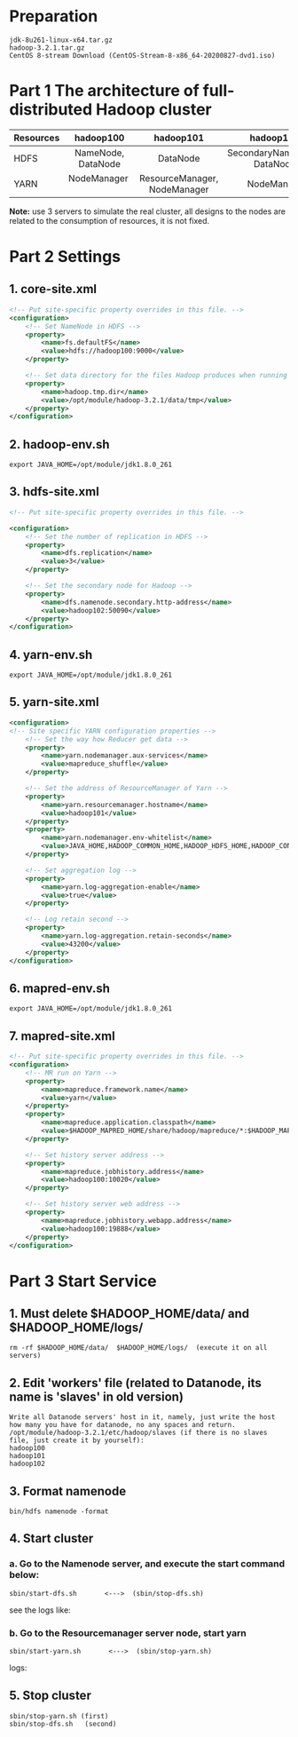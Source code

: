 # Preparation
```
jdk-8u261-linux-x64.tar.gz 
hadoop-3.2.1.tar.gz 
CentOS 8-stream Download (CentOS-Stream-8-x86_64-20200827-dvd1.iso)
```

# Part 1 The architecture of full-distributed Hadoop cluster

| Resources     | hadoop100           |       hadoop101                   |      hadoop102                  |
| ------------- | :-----------------: |  :------------------------------: | :-----------------------------: |
|HDFS           |  NameNode, DataNode |        DataNode                   |    SecondaryNameNode, DataNode  |
|YARN           |  NodeManager        |      ResourceManager, NodeManager |      NodeManager                |

**Note:** use 3 servers to simulate the real cluster, all designs to the nodes are related to the consumption of resources, it is not fixed.

# Part 2 Settings
## 1. core-site.xml
```xml
<!-- Put site-specific property overrides in this file. -->
<configuration>
    <!-- Set NameNode in HDFS -->
    <property>
        <name>fs.defaultFS</name>
        <value>hdfs://hadoop100:9000</value>
    </property>

    <!-- Set data directory for the files Hadoop produces when running -->
    <property>
        <name>hadoop.tmp.dir</name>
        <value>/opt/module/hadoop-3.2.1/data/tmp</value>
    </property>
</configuration>
```

## 2. hadoop-env.sh
```
export JAVA_HOME=/opt/module/jdk1.8.0_261
```

## 3. hdfs-site.xml
```xml
<!-- Put site-specific property overrides in this file. -->

<configuration>
    <!-- Set the number of replication in HDFS -->
    <property>
        <name>dfs.replication</name>
        <value>3</value>
    </property>

    <!-- Set the secondary node for Hadoop -->
    <property>
        <name>dfs.namenode.secondary.http-address</name>
        <value>hadoop102:50090</value>
    </property>
</configuration>
```

## 4. yarn-env.sh
```
export JAVA_HOME=/opt/module/jdk1.8.0_261
```

## 5. yarn-site.xml
```xml
<configuration>
<!-- Site specific YARN configuration properties -->
    <!-- Set the way how Reducer get data -->
    <property>
        <name>yarn.nodemanager.aux-services</name>
        <value>mapreduce_shuffle</value>
    </property>

    <!-- Set the address of ResourceManager of Yarn -->
    <property>
        <name>yarn.resourcemanager.hostname</name>
        <value>hadoop101</value>
    </property>
    <property>
        <name>yarn.nodemanager.env-whitelist</name>
        <value>JAVA_HOME,HADOOP_COMMON_HOME,HADOOP_HDFS_HOME,HADOOP_CONF_DIR,CLASSPATH_PREPEND_DISTCACHE,HADOOP_YARN_HOME,HADOOP_MAPRED_HOME</value>
    </property>

    <!-- Set aggregation log -->
    <property>
        <name>yarn.log-aggregation-enable</name>
        <value>true</value>
    </property>

    <!-- Log retain second -->
    <property>
        <name>yarn.log-aggregation.retain-seconds</name>
        <value>43200</value>
    </property>
</configuration>
```

## 6. mapred-env.sh
```
export JAVA_HOME=/opt/module/jdk1.8.0_261
```

## 7. mapred-site.xml
```xml
<!-- Put site-specific property overrides in this file. -->
<configuration>
    <!-- MR run on Yarn -->
    <property>
        <name>mapreduce.framework.name</name>
        <value>yarn</value>
    </property>
    <property>
        <name>mapreduce.application.classpath</name>
        <value>$HADOOP_MAPRED_HOME/share/hadoop/mapreduce/*:$HADOOP_MAPRED_HOME/share/hadoop/mapreduce/lib/*</value>
    </property>

    <!-- Set history server address -->
    <property>
        <name>mapreduce.jobhistory.address</name>
        <value>hadoop100:10020</value>
    </property>

    <!-- Set history server web address -->
    <property>
        <name>mapreduce.jobhistory.webapp.address</name>
        <value>hadoop100:19888</value>
    </property>
</configuration>
```

# Part 3 Start Service
## 1. Must delete $HADOOP_HOME/data/ and $HADOOP_HOME/logs/ 
```
rm -rf $HADOOP_HOME/data/  $HADOOP_HOME/logs/  (execute it on all servers)
```

## 2. Edit 'workers' file (related to Datanode, its name is 'slaves' in old version)
```
Write all Datanode servers' host in it, namely, just write the host how many you have for datanode, no any spaces and return.
/opt/module/hadoop-3.2.1/etc/hadoop/slaves (if there is no slaves file, just create it by yourself): 
hadoop100
hadoop101
hadoop102
```

## 3. Format namenode
```
bin/hdfs namenode -format
```

## 4. Start cluster
### a. Go to the Namenode server, and execute the start command below:
```
sbin/start-dfs.sh       <--->  (sbin/stop-dfs.sh)
```

see the logs like:


### b. Go to the Resourcemanager server node, start yarn
```
sbin/start-yarn.sh       <--->  (sbin/stop-yarn.sh)
```

logs:


## 5. Stop cluster
```
sbin/stop-yarn.sh (first)
sbin/stop-dfs.sh   (second)
```


